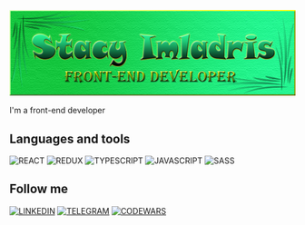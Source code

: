 [![Header](https://github.com/Stacy-Imladris/Stacy-Imladris/blob/main/assets/header.png)](https://t.me/stacy_imladris)

I'm a front-end developer

## Languages and tools
![REACT](https://img.shields.io/badge/REACT-011805?style=for-the-badge&logo=react)
![REDUX](https://img.shields.io/badge/REDUX-011805?style=for-the-badge&logo=redux&logoColor=764abc)
![TYPESCRIPT](https://img.shields.io/badge/TYPESCRIPT-011805?style=for-the-badge&logo=typescript)
![JAVASCRIPT](https://img.shields.io/badge/JAVASCRIPT-011805?style=for-the-badge&logo=javascript)
![SASS](https://img.shields.io/badge/SASS-011805?style=for-the-badge&logo=sass)

## Follow me
[![LINKEDIN](https://img.shields.io/badge/LINKEDIN-011805?style=for-the-badge&logo=linkedin&logoColor=0a66c2)](https://www.linkedin.com/in/anastasiya-belikova-9687b8234/)
[![TELEGRAM](https://img.shields.io/badge/TELEGRAM-011805?style=for-the-badge&logo=telegram)](https://t.me/stacy_imladris)
[![CODEWARS](https://img.shields.io/badge/CODEWARS-011805?style=for-the-badge&logo=codewars&logoColor=bb432c)](https://www.codewars.com/users/Stacy-Imladris)